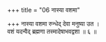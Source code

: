 +++
title = "06 नास्या वशमा"

+++
नास्या वशमा रुन्धेद् देवा मनुष्या उत ।  
वशं यदन्वैद् ब्रह्मणा तस्मादेषाभवद्वशा ॥ ६ ॥